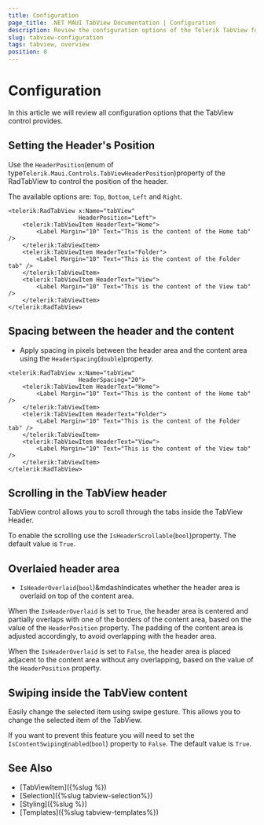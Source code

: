 ```yaml
---
title: Configuration
page_title: .NET MAUI TabView Documentation | Configuration
description: Review the configuration options of the Telerik TabView for .NET MAUI control.
slug: tabview-configuration
tags: tabview, overview
position: 0
---
```


# Configuration

In this article we will review all configuration options that the TabView control provides. 

## Setting the Header's Position

Use the `HeaderPosition`(enum of type`Telerik.Maui.Controls.TabViewHeaderPosition`)property of the RadTabView to control the position of the header. 

The available options are: `Top`, `Bottom`, `Left` and `Right`.

```XAML
<telerik:RadTabView x:Name="tabView"
                    HeaderPosition="Left">
    <telerik:TabViewItem HeaderText="Home">
        <Label Margin="10" Text="This is the content of the Home tab" />
    </telerik:TabViewItem>
    <telerik:TabViewItem HeaderText="Folder">
        <Label Margin="10" Text="This is the content of the Folder tab" />
    </telerik:TabViewItem>
    <telerik:TabViewItem HeaderText="View">
        <Label Margin="10" Text="This is the content of the View tab" />
    </telerik:TabViewItem>
</telerik:RadTabView>
```

## Spacing between the header and the content

* Apply spacing in pixels between the header area and the content area using the `HeaderSpacing`(`double`)property.

```XAML
<telerik:RadTabView x:Name="tabView"
                    HeaderSpacing="20">
    <telerik:TabViewItem HeaderText="Home">
        <Label Margin="10" Text="This is the content of the Home tab" />
    </telerik:TabViewItem>
    <telerik:TabViewItem HeaderText="Folder">
        <Label Margin="10" Text="This is the content of the Folder tab" />
    </telerik:TabViewItem>
    <telerik:TabViewItem HeaderText="View">
        <Label Margin="10" Text="This is the content of the View tab" />
    </telerik:TabViewItem>
</telerik:RadTabView>
```

## Scrolling in the TabView header

TabView control allows you to scroll through the tabs inside the TabView Header. 

To enable the scrolling use the `IsHeaderScrollable`(`bool`)property. The default value is `True`.

## Overlaied header area

* `IsHeaderOverlaid`(`bool`)&mdashIndicates whether the header area is overlaid on top of the content area. 

When the `IsHeaderOverlaid` is set to `True`, the header area is centered and partially overlaps with one of the borders of the content area, based on the value of the `HeaderPosition` property. The padding of the content area is adjusted accordingly, to avoid overlapping with the header area.

When the `IsHeaderOverlaid` is set to `False`, the header area is placed adjacent to the content area without any overlapping, based on the value of the `HeaderPosition` property.

## Swiping inside the TabView content

Easily change the selected item using swipe gesture. This allows you to change the selected item of the TabView.

If you want to prevent this feature you will need to set the `IsContentSwipingEnabled`(`bool`) property to `False`. The default value is `True`.

## See Also

- [TabViewItem]({%slug %})
- [Selection]({%slug tabview-selection%})
- [Styling]({%slug %})
- [Templates]({%slug tabview-templates%})